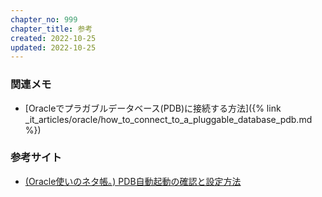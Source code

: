 ```yaml
---
chapter_no: 999
chapter_title: 参考
created: 2022-10-25
updated: 2022-10-25
---
```

### 関連メモ
- [Oracleでプラガブルデータベース(PDB)に接続する方法]({% link _it_articles/oracle/how_to_connect_to_a_pluggable_database_pdb.md %})

### 参考サイト
- [(Oracle使いのネタ帳。) PDB自動起動の確認と設定方法](https://www.sql-dbtips.com/multitenant/save-state/)
